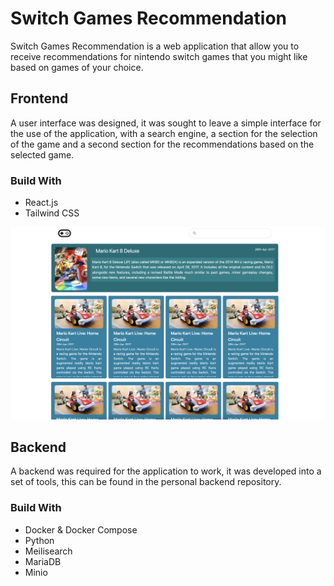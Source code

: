 # Switch Games Recommendation

Switch Games Recommendation is a web application that allow you to receive recommendations for nintendo switch games that you might like based on games of your choice.

## Frontend

A user interface was designed, it was sought to leave a simple interface for the use of the application, with a search engine, a section for the selection of the game and a second section for the recommendations based on the selected game.

### Build With
- React.js
- Tailwind CSS

<img src="./md_images/user-interface.png" />

## Backend

A backend was required for the application to work, it was developed into a set of tools, this can be found in the personal backend repository.

### Build With
- Docker & Docker Compose
- Python
- Meilisearch
- MariaDB
- Minio
